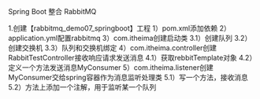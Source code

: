 Spring Boot 整合 RabbitMQ

1.创建【rabbitmq_demo07_springboot】工程
 1）pom.xml添加依赖
 2）application.yml配置rabbitmq
 3）com.itheima创建启动类
  3.1）创建队列
  3.2）创建交换机
  3.3）队列和交换机绑定
 4）com.itheima.controller创建RabbitTestController接收响应请求发送消息
  4.1）获取rebbitTemplate对象
  4.2）定义一个方法发送消息MyConsumer
 5）com.itheima.listener创建MyConsumer交给spring容器作为消息监听处理类
  5.1）写一个方法，接收消息
  5.2）方法上添加一个注解，用于监听某一个队列